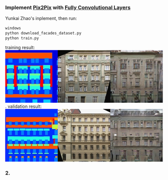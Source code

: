 
### Implement [Pix2Pix](https://phillipi.github.io/pix2pix/) with [Fully Convolutional Layers](https://arxiv.org/abs/1411.4038)

Yunkai Zhao's inplement, then run:

```
windows
python download_facades_dataset.py
python train.py
```
training result:
<img src="train_results\epoch_200\batch_0_sample_1.png" alt="alt text" width="800">.
validation result:
<img src="val_results\epoch_200\batch_9_sample_1.png" alt="alt text" width="800">

### 2.

